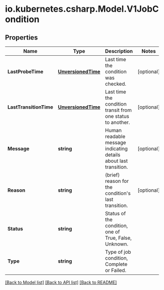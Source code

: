# io.kubernetes.csharp.Model.V1JobCondition
## Properties

Name | Type | Description | Notes
------------ | ------------- | ------------- | -------------
**LastProbeTime** | [**UnversionedTime**](UnversionedTime.md) | Last time the condition was checked. | [optional] 
**LastTransitionTime** | [**UnversionedTime**](UnversionedTime.md) | Last time the condition transit from one status to another. | [optional] 
**Message** | **string** | Human readable message indicating details about last transition. | [optional] 
**Reason** | **string** | (brief) reason for the condition&#39;s last transition. | [optional] 
**Status** | **string** | Status of the condition, one of True, False, Unknown. | 
**Type** | **string** | Type of job condition, Complete or Failed. | 

[[Back to Model list]](../README.md#documentation-for-models) [[Back to API list]](../README.md#documentation-for-api-endpoints) [[Back to README]](../README.md)

